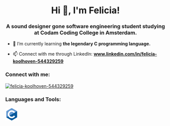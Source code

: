 <h1 align="center">Hi 👋, I'm Felicia!</h1>
<h3 align="center">A sound designer gone software engineering student studying at Codam Coding College in Amsterdam.</h3>

- 🌱 I’m currently learning **the legendary C programming language.**

- 📫 Connect with me through LinkedIn: **www.linkedin.com/in/felicia-koolhoven-544329259**

<h3 align="left">Connect with me:</h3>
<p align="left">
<a href="https://linkedin.com/in/felicia-koolhoven-544329259" target="blank"><img align="center" src="https://raw.githubusercontent.com/rahuldkjain/github-profile-readme-generator/master/src/images/icons/Social/linked-in-alt.svg" alt="felicia-koolhoven-544329259" height="30" width="40" /></a>
</p>

<h3 align="left">Languages and Tools:</h3>
<p align="left"> <a href="https://www.cprogramming.com/" target="_blank" rel="noreferrer"> <img src="https://raw.githubusercontent.com/devicons/devicon/master/icons/c/c-original.svg" alt="c" width="40" height="40"/> </a> </p>
